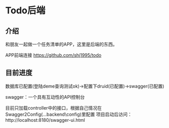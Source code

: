 # Todo后端

## 介绍
和朋友一起做一个任务清单的APP，这里是后端的东西。

APP前端连接 https://github.com/shj1995/todo

## 目前进度
数据库已配置(登陆deme查询测试ok)->配置下druid(已配置)->swagger(已配置)

swagger：一个具有互动性的API控制台

目前只加载controller中的接口，根据自己情况在Swagger2Config(...backend\config)里配置
项目启动后访问：http://localhost:8180/swagger-ui.html

